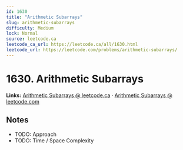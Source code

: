 ```yaml
--- 
id: 1630
title: "Arithmetic Subarrays"
slug: arithmetic-subarrays
difficulty: Medium
lock: Normal
source: leetcode.ca
leetcode_ca_url: https://leetcode.ca/all/1630.html
leetcode_url: https://leetcode.com/problems/arithmetic-subarrays/
---
```


# 1630. Arithmetic Subarrays

**Links:** [Arithmetic Subarrays @ leetcode.ca](https://leetcode.ca/all/1630.html) · [Arithmetic Subarrays @ leetcode.com](https://leetcode.com/problems/arithmetic-subarrays/)

## Notes
- TODO: Approach
- TODO: Time / Space Complexity
